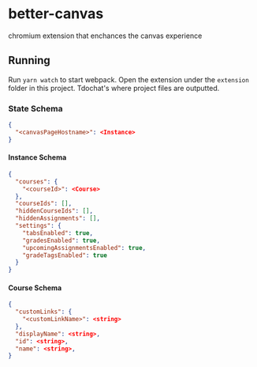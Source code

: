 # better-canvas

chromium extension that enchances the canvas experience

## Running
Run `yarn watch` to start webpack. Open the extension under the `extension` folder in this project. Tdochat's where project files are outputted.

### State Schema

```json
{
  "<canvasPageHostname>": <Instance>
}
```

#### Instance Schema

```json
{
  "courses": {
    "<courseId>": <Course>
  },
  "courseIds": [],
  "hiddenCourseIds": [],
  "hiddenAssignments": [],
  "settings": {
    "tabsEnabled": true,
    "gradesEnabled": true,
    "upcomingAssignmentsEnabled": true,
    "gradeTagsEnabled": true
  }
}
```

#### Course Schema

```json
{
  "customLinks": {
    "<customLinkName>": <string>
  },
  "displayName": <string>,
  "id": <string>,
  "name": <string>,
}
```